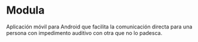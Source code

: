 ﻿Modula
======

Aplicación móvil para Android que facilita la comunicación directa para una persona con impedimento auditivo con otra que no lo padesca.
